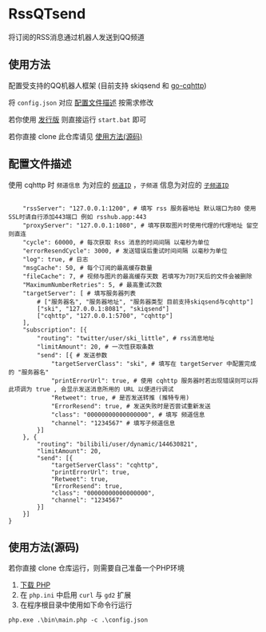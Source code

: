 # RssQTsend
将订阅的RSS消息通过机器人发送到QQ频道

## 使用方法

配置受支持的QQ机器人框架 (目前支持 skiqsend 和 [go-cqhttp](https://github.com/Mrs4s/go-cqhttp/))

将 `config.json` 对应 [配置文件描述](#配置文件描述) 按需求修改

若你使用 [发行版](https://github.com/skilittle/RssQTsend/releases) 则直接运行 `start.bat` 即可

若你直接 clone 此仓库请见 [使用方法(源码)](#使用方法源码)

## 配置文件描述

使用 cqhttp 时 `频道信息` 为对应的 [`频道ID`](https://github.com/Mrs4s/go-cqhttp/blob/master/docs/guild.md#%E6%94%B6%E5%88%B0%E9%A2%91%E9%81%93%E6%B6%88%E6%81%AF) ，`子频道` 信息为对应的 [`子频道ID`](https://github.com/Mrs4s/go-cqhttp/blob/master/docs/guild.md#%E6%94%B6%E5%88%B0%E9%A2%91%E9%81%93%E6%B6%88%E6%81%AF)

```

	"rssServer": "127.0.0.1:1200", # 填写 rss 服务器地址 默认端口为80 使用SSL时请自行添加443端口 例如 rsshub.app:443
	"proxyServer": "127.0.0.1:1080", # 填写获取图片时使用代理的代理地址 留空则直连
	"cycle": 60000, # 每次获取 Rss 消息的时间间隔 以毫秒为单位
	"errorResendCycle": 3000, # 发送错误后重试时间间隔 以毫秒为单位
	"log": true, # 日志
	"msgCache": 50, # 每个订阅的最高缓存数量
	"fileCache": 7, # 视频与图片的最高缓存天数 若填写为7则7天后的文件会被删除
	"MaximumNumberRetries": 5, # 最高重试次数
	"targetServer": [ # 填写服务器列表
		# ["服务器名", "服务器地址", "服务器类型 目前支持skiqsend与cqhttp"]
		["ski", "127.0.0.1:8081", "skiqsend"]
		["cqhttp", "127.0.0.1:5700", "cqhttp"]
	],
	"subscription": [{
		"routing": "twitter/user/ski_little", # rss消息地址
		"limitAmount": 20, # 一次性获取条数
		"send": [{ # 发送参数
			"targetServerClass": "ski", # 填写在 targetServer 中配置完成的 "服务器名"
			"printErrorUrl": true, # 使用 cqhttp 服务器时若出现错误则可以将此项调为 true , 会显示发送消息所用的 URL 以便进行调试
			"Retweet": true, # 是否发送转推 (推特专用)
			"ErrorResend": true, # 发送失败时是否尝试重新发送
			"class": "00000000000000000", # 填写 频道信息
			"channel": "1234567" # 填写子频道信息
		}]
	}, {
		"routing": "bilibili/user/dynamic/144630821",
		"limitAmount": 20,
		"send": [{
			"targetServerClass": "cqhttp",
			"printErrorUrl": true,
			"Retweet": true,
			"ErrorResend": true,
			"class": "00000000000000000",
			"channel": "1234567"
		}]
	}]
}
```

## 使用方法(源码)

若你直接 clone 仓库运行，则需要自己准备一个PHP环境

1. [下载 PHP](https://www.php.net/downloads.php)
2. 在 `php.ini` 中启用 `curl` 与 `gd2` 扩展
3. 在程序根目录中使用如下命令行运行

```php.exe .\bin\main.php -c .\config.json```
